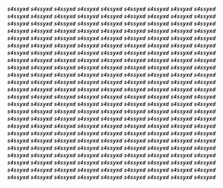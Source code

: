 _**``s4ssyxd``**_ _**``s4ssyxd``**_ _**``s4ssyxd``**_ _**``s4ssyxd``**_ _**``s4ssyxd``**_ _**``s4ssyxd``**_ _**``s4ssyxd``**_ _**``s4ssyxd``**_ _**``s4ssyxd``**_ _**``s4ssyxd``**_ _**``s4ssyxd``**_ _**``s4ssyxd``**_ _**``s4ssyxd``**_ _**``s4ssyxd``**_ _**``s4ssyxd``**_ _**``s4ssyxd``**_ _**``s4ssyxd``**_ _**``s4ssyxd``**_ _**``s4ssyxd``**_ _**``s4ssyxd``**_ _**``s4ssyxd``**_ _**``s4ssyxd``**_ _**``s4ssyxd``**_ _**``s4ssyxd``**_ _**``s4ssyxd``**_ _**``s4ssyxd``**_ _**``s4ssyxd``**_ _**``s4ssyxd``**_ _**``s4ssyxd``**_ _**``s4ssyxd``**_ _**``s4ssyxd``**_ _**``s4ssyxd``**_ _**``s4ssyxd``**_ _**``s4ssyxd``**_ _**``s4ssyxd``**_ _**``s4ssyxd``**_ _**``s4ssyxd``**_ _**``s4ssyxd``**_ _**``s4ssyxd``**_ _**``s4ssyxd``**_ _**``s4ssyxd``**_ _**``s4ssyxd``**_ _**``s4ssyxd``**_ _**``s4ssyxd``**_ _**``s4ssyxd``**_ _**``s4ssyxd``**_ _**``s4ssyxd``**_ _**``s4ssyxd``**_ _**``s4ssyxd``**_ _**``s4ssyxd``**_ _**``s4ssyxd``**_ _**``s4ssyxd``**_ _**``s4ssyxd``**_ _**``s4ssyxd``**_ _**``s4ssyxd``**_ _**``s4ssyxd``**_ _**``s4ssyxd``**_ _**``s4ssyxd``**_ _**``s4ssyxd``**_ _**``s4ssyxd``**_ _**``s4ssyxd``**_ _**``s4ssyxd``**_ _**``s4ssyxd``**_ _**``s4ssyxd``**_ _**``s4ssyxd``**_ _**``s4ssyxd``**_ _**``s4ssyxd``**_ _**``s4ssyxd``**_ _**``s4ssyxd``**_ _**``s4ssyxd``**_ _**``s4ssyxd``**_ _**``s4ssyxd``**_ _**``s4ssyxd``**_ _**``s4ssyxd``**_ _**``s4ssyxd``**_ _**``s4ssyxd``**_ _**``s4ssyxd``**_ _**``s4ssyxd``**_ _**``s4ssyxd``**_ _**``s4ssyxd``**_ _**``s4ssyxd``**_ _**``s4ssyxd``**_ _**``s4ssyxd``**_ _**``s4ssyxd``**_ _**``s4ssyxd``**_ _**``s4ssyxd``**_ _**``s4ssyxd``**_ _**``s4ssyxd``**_ _**``s4ssyxd``**_ _**``s4ssyxd``**_ _**``s4ssyxd``**_ _**``s4ssyxd``**_ _**``s4ssyxd``**_ _**``s4ssyxd``**_ _**``s4ssyxd``**_ _**``s4ssyxd``**_ _**``s4ssyxd``**_ _**``s4ssyxd``**_ _**``s4ssyxd``**_ _**``s4ssyxd``**_ _**``s4ssyxd``**_ _**``s4ssyxd``**_ _**``s4ssyxd``**_ _**``s4ssyxd``**_ _**``s4ssyxd``**_ _**``s4ssyxd``**_ _**``s4ssyxd``**_ _**``s4ssyxd``**_ _**``s4ssyxd``**_ _**``s4ssyxd``**_ _**``s4ssyxd``**_ _**``s4ssyxd``**_ _**``s4ssyxd``**_ _**``s4ssyxd``**_ _**``s4ssyxd``**_ _**``s4ssyxd``**_ _**``s4ssyxd``**_ _**``s4ssyxd``**_ _**``s4ssyxd``**_ _**``s4ssyxd``**_ _**``s4ssyxd``**_ _**``s4ssyxd``**_ _**``s4ssyxd``**_ _**``s4ssyxd``**_ _**``s4ssyxd``**_ _**``s4ssyxd``**_ _**``s4ssyxd``**_ _**``s4ssyxd``**_ _**``s4ssyxd``**_ _**``s4ssyxd``**_ _**``s4ssyxd``**_ _**``s4ssyxd``**_ _**``s4ssyxd``**_ _**``s4ssyxd``**_ _**``s4ssyxd``**_ _**``s4ssyxd``**_ _**``s4ssyxd``**_ _**``s4ssyxd``**_ _**``s4ssyxd``**_ _**``s4ssyxd``**_ _**``s4ssyxd``**_ _**``s4ssyxd``**_ _**``s4ssyxd``**_ _**``s4ssyxd``**_ _**``s4ssyxd``**_ _**``s4ssyxd``**_ _**``s4ssyxd``**_ _**``s4ssyxd``**_ _**``s4ssyxd``**_ _**``s4ssyxd``**_ _**``s4ssyxd``**_ _**``s4ssyxd``**_ _**``s4ssyxd``**_ _**``s4ssyxd``**_ _**``s4ssyxd``**_ _**``s4ssyxd``**_ _**``s4ssyxd``**_ _**``s4ssyxd``**_ _**``s4ssyxd``**_ _**``s4ssyxd``**_ _**``s4ssyxd``**_ _**``s4ssyxd``**_ _**``s4ssyxd``**_ _**``s4ssyxd``**_ _**``s4ssyxd``**_ _**``s4ssyxd``**_ _**``s4ssyxd``**_ _**``s4ssyxd``**_ _**``s4ssyxd``**_ _**``s4ssyxd``**_ _**``s4ssyxd``**_ _**``s4ssyxd``**_ _**``s4ssyxd``**_ _**``s4ssyxd``**_ _**``s4ssyxd``**_ _**``s4ssyxd``**_ _**``s4ssyxd``**_ _**``s4ssyxd``**_ _**``s4ssyxd``**_ _**``s4ssyxd``**_ _**``s4ssyxd``**_ _**``s4ssyxd``**_ _**``s4ssyxd``**_ _**``s4ssyxd``**_ _**``s4ssyxd``**_ _**``s4ssyxd``**_ _**``s4ssyxd``**_ _**``s4ssyxd``**_ _**``s4ssyxd``**_ _**``s4ssyxd``**_ _**``s4ssyxd``**_ _**``s4ssyxd``**_ _**``s4ssyxd``**_ _**``s4ssyxd``**_ _**``s4ssyxd``**_ _**``s4ssyxd``**_ _**``s4ssyxd``**_ _**``s4ssyxd``**_ _**``s4ssyxd``**_ _**``s4ssyxd``**_ _**``s4ssyxd``**_ _**``s4ssyxd``**_ _**``s4ssyxd``**_ _**``s4ssyxd``**_ _**``s4ssyxd``**_ _**``s4ssyxd``**_ _**``s4ssyxd``**_ _**``s4ssyxd``**_ _**``s4ssyxd``**_ _**``s4ssyxd``**_ _**``s4ssyxd``**_ _**``s4ssyxd``**_ _**``s4ssyxd``**_ _**``s4ssyxd``**_ _**``s4ssyxd``**_ _**``s4ssyxd``**_  
